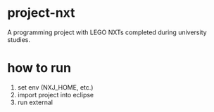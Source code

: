 project-nxt
===========

A programming project with LEGO NXTs completed during university studies.


how to run
==========
1. set env (NXJ_HOME, etc.)
2. import project into eclipse
3. run external
